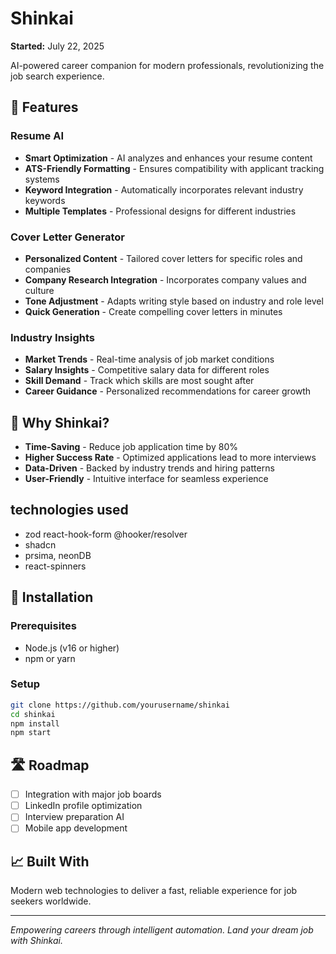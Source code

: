 # Shinkai

**Started:** July 22, 2025

AI-powered career companion for modern professionals, revolutionizing the job search experience.

## 🚀 Features

### Resume AI

- **Smart Optimization** - AI analyzes and enhances your resume content
- **ATS-Friendly Formatting** - Ensures compatibility with applicant tracking systems
- **Keyword Integration** - Automatically incorporates relevant industry keywords
- **Multiple Templates** - Professional designs for different industries

### Cover Letter Generator

- **Personalized Content** - Tailored cover letters for specific roles and companies
- **Company Research Integration** - Incorporates company values and culture
- **Tone Adjustment** - Adapts writing style based on industry and role level
- **Quick Generation** - Create compelling cover letters in minutes

### Industry Insights

- **Market Trends** - Real-time analysis of job market conditions
- **Salary Insights** - Competitive salary data for different roles
- **Skill Demand** - Track which skills are most sought after
- **Career Guidance** - Personalized recommendations for career growth

## 🎯 Why Shinkai?

- **Time-Saving** - Reduce job application time by 80%
- **Higher Success Rate** - Optimized applications lead to more interviews
- **Data-Driven** - Backed by industry trends and hiring patterns
- **User-Friendly** - Intuitive interface for seamless experience

## technologies used

- zod react-hook-form @hooker/resolver
- shadcn
- prsima, neonDB
- react-spinners

## 🔧 Installation

### Prerequisites

- Node.js (v16 or higher)
- npm or yarn

### Setup

```bash
git clone https://github.com/yourusername/shinkai
cd shinkai
npm install
npm start
```

## 🛣️ Roadmap

- [ ] Integration with major job boards
- [ ] LinkedIn profile optimization
- [ ] Interview preparation AI
- [ ] Mobile app development

## 📈 Built With

Modern web technologies to deliver a fast, reliable experience for job seekers worldwide.

---

_Empowering careers through intelligent automation. Land your dream job with Shinkai._
